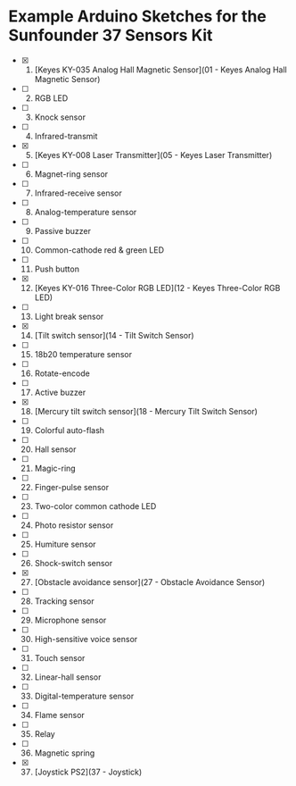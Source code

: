 # Example Arduino Sketches for the Sunfounder 37 Sensors Kit 
* [X] 1. [Keyes KY-035 Analog Hall Magnetic Sensor](01 - Keyes Analog Hall Magnetic Sensor)
* [ ] 2. RGB LED
* [ ] 3. Knock sensor
* [ ] 4. Infrared-transmit
* [X] 5. [Keyes KY-008 Laser Transmitter](05 - Keyes Laser Transmitter)
* [ ] 6. Magnet-ring sensor
* [ ] 7. Infrared-receive sensor
* [ ] 8. Analog-temperature sensor
* [ ] 9. Passive buzzer
* [ ] 10. Common-cathode red & green LED
* [ ] 11. Push button
* [X] 12. [Keyes KY-016 Three-Color RGB LED](12 - Keyes Three-Color RGB LED)
* [ ] 13. Light break sensor
* [X] 14. [Tilt switch sensor](14 - Tilt Switch Sensor)
* [ ] 15. 18b20 temperature sensor
* [ ] 16. Rotate-encode
* [ ] 17. Active buzzer
* [X] 18. [Mercury tilt switch sensor](18 - Mercury Tilt Switch Sensor)
* [ ] 19. Colorful auto-flash
* [ ] 20. Hall sensor
* [ ] 21. Magic-ring
* [ ] 22. Finger-pulse sensor
* [ ] 23. Two-color common cathode LED
* [ ] 24. Photo resistor sensor
* [ ] 25. Humiture sensor
* [ ] 26. Shock-switch sensor
* [X] 27. [Obstacle avoidance sensor](27 - Obstacle Avoidance Sensor)
* [ ] 28. Tracking sensor
* [ ] 29. Microphone sensor
* [ ] 30. High-sensitive voice sensor
* [ ] 31. Touch sensor
* [ ] 32. Linear-hall sensor
* [ ] 33. Digital-temperature sensor
* [ ] 34. Flame sensor
* [ ] 35. Relay
* [ ] 36. Magnetic spring
* [X] 37. [Joystick PS2](37 - Joystick)